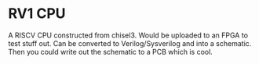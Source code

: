 # RV1 CPU
A RISCV CPU constructed from chisel3. Would be uploaded to an FPGA to test stuff out. Can be converted to Verilog/Sysverilog and into a schematic. Then you could write out the schematic to a PCB which is cool.

